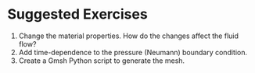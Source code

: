 # Suggested Exercises

1. Change the material properties. How do the changes affect the fluid flow?
2. Add time-dependence to the pressure (Neumann) boundary condition.
3. Create a Gmsh Python script to generate the mesh.
